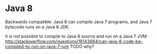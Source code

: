 # Java 8

Backwards compatible: Java 8 can compile Java 7 programs, and Java 7 bytecode runs on a Java 8 JDK.

It is not possible to compile to Java 8 source and run on a Java 7 JVM: <http://stackoverflow.com/questions/16143684/can-java-8-code-be-compiled-to-run-on-java-7-jvm> TODO why?
